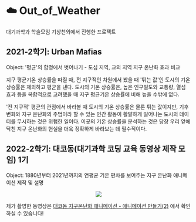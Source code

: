 # :cloud: Out_of_Weather
대기과학과 학술모임 기상천외에서 진행한 프로젝트

## 2021-2학기: Urban Mafias
Object: '평균'의 함정에서 벗어나기 - 도심 지역, 교외 지역 지구 온난화 효과 비교

 지구 평균기온 상승률을 따질 때, 전 지구적인 차원에서 봤을 때 '튀는 값'인 도시의 기온 상승률은 제외하고 평균을 낸다. 도시의 기온 상승률은, 높은 인구밀도와 교통량, 열섬 효과 등을 복합적으로 고려했을 때 지구 평균기온 상승률에 비해 높을 수밖에 없다.

 '전 지구적' 평균의 관점에서 바라볼 때 도시의 기온 상승률은 물론 튀는 값이지만, 기후변화와 지구 온난화의 주범이라 할 수 있는 인간 활동이 활발하게 일어나는 도시의 데이터를 무시하는 것은 위험한 일이다. 이곳의 기온 상승률을 분석하는 것은 당장 우리 앞에 닥친 지구 온난화의 현실을 더욱 정확하게 바라보는 데 필수적이다.

## 2022-2학기: 대코동(대기과학 코딩 교육 동영상 제작 모임) 1기
Object: 1880년부터 2021년까지의 연평균 기온 편차를 보여주는 지구 온난화 애니메이션 제작 및 설명



<p align="center">
  <img src="https://user-images.githubusercontent.com/63230753/209415687-4ee662d7-006a-471d-9f08-01011530f60a.gif">
</p>

제가 촬영한 동영상은 [대코동 지구온난화 애니메이션 - 애니메이션 만들기(2)](https://youtu.be/2tLv7gDdrIs) 에서 확인하실 수 있습니다!
